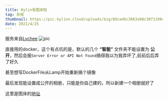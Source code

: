 ```yaml
---
title: Kylin有图床啦
tag: 杂技
thumbnail: https://pic.kylinn.cloud/uploads/big/8dca4bc3663a98c3071198e42f7ebc51.png
date: 2021/4/25
---
```



服务来自[Lychee](https://lycheeorg.github.io/) ![pic](https://lycheeorg.github.io/docs/img/logo.png) 

直接用的docker，这个有点坑的是，默认的几个 **“智能”** 文件夹不能设置为 **公开**，然后会报`Server Error or API Not Found`搞得我以为我弄坏了,前前后后弄了好久

甚至想写DockerFile从Lamp开始重新搞个镜像

最后发现能设置成公开的相册，只能是你自己建的，所以新建一个相册就好了

这里是图床的[地址](https://pic.kylinn.cloud)